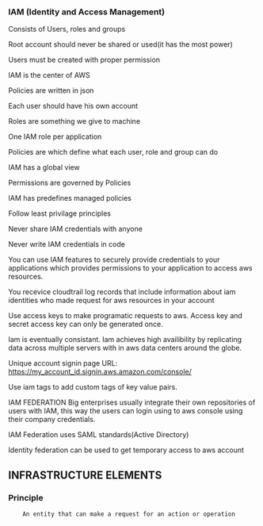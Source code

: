 <h3>IAM (Identity and Access Management)</h3>

<p>Consists of Users, roles and groups

Root account should never be shared or used(it has the most power)

Users must be created with proper permission

IAM is the center of AWS

Policies are written in json

Each user should have his own account

Roles are something we give to machine

One IAM role per application

Policies are which define what each user, role and group can do

IAM has a global view

Permissions are governed by Policies

IAM has predefines managed policies

Follow least privilage principles

Never share IAM credentials with anyone

Never write IAM credentials in code

You can use IAM features to securely provide credentials to your applications which provides permissions to your application to access aws resources.

You recevice cloudtrail log records that include information about iam identities who made request for aws resources in your account

Use access keys to make programatic requests to aws. Access key and secret access key can only be generated once.

Iam is eventually consistant. Iam achieves high availibility by replicating data across multiple servers with in aws data centers around the globe.

Unique account signin page URL:
https://my_account_id.signin.aws.amazon.com/console/

Use iam tags to add custom tags of key value pairs.

IAM FEDERATION
Big enterprises usually integrate their own repositories of users with IAM, this way the users can login using to aws console using their
company credentials.

IAM Federation uses SAML standards(Active Directory)

Identity federation can be used to get temporary access to aws account</p>

<h2>INFRASTRUCTURE ELEMENTS</h2>
        <h3>Principle</h3>

        An entity that can make a request for an action or operation
